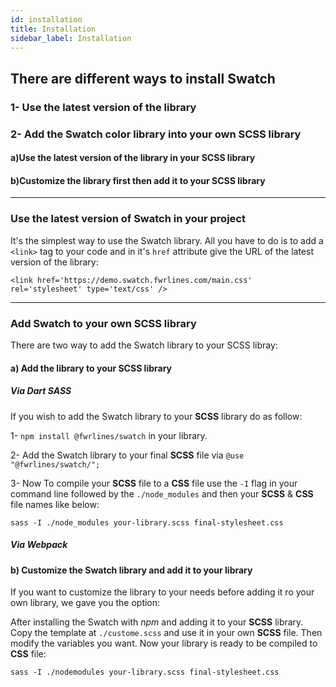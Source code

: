 ```yaml
---
id: installation 
title: Installation
sidebar_label: Installation
---
```


## There are different ways to install Swatch
### 1- Use the latest version of the library
### 2- Add the Swatch color library into your own SCSS library
#### a)Use the latest version of the library in your SCSS library
#### b)Customize the library first then add it to your SCSS library

---

### Use the latest version of Swatch in your project

It's the simplest way to use the Swatch library. All you have to do is to add a `<link>` tag to your code and in it's `href` attribute give the URL of the latest version of the library:

`<link href='https://demo.swatch.fwrlines.com/main.css' rel='stylesheet' type='text/css' />`

--- 

### Add Swatch to your own SCSS library

There are two way to add the Swatch library to your SCSS libray:

#### a) Add the library to your SCSS library


##### Via Dart SASS

If you wish to add the Swatch library to your **SCSS** library do as follow:

1- `npm install @fwrlines/swatch` in your library. 

2- Add the Swatch library to your final **SCSS** file via `@use "@fwrlines/swatch/";`

3- Now To compile your **SCSS** file to a **CSS** file use the `-I` flag in your command line followed by the `./node_modules` and then your **SCSS** & **CSS** file names like below:

`sass -I ./node_modules your-library.scss final-stylesheet.css`

##### Via Webpack


#### b) Customize the Swatch library and add it to your library

If you want to customize the library to your needs before adding it ro your own library, we gave you the option:

After installing the Swatch with _npm_ and adding it to your **SCSS** library. Copy the template at `./custome.scss` and use it in your own **SCSS** file. Then modify the variables you want.
Now your library is ready to be compiled to **CSS** file:

`sass -I ./nodemodules your-library.scss final-stylesheet.css`
